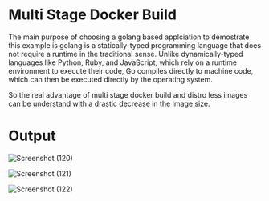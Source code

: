 # Multi Stage Docker Build

The main purpose of choosing a golang based applciation to demostrate this example is golang is a statically-typed programming language that does not require a runtime in the traditional sense. Unlike dynamically-typed languages like Python, Ruby, and JavaScript, which rely on a runtime environment to execute their code, Go compiles directly to machine code, which can then be executed directly by the operating system.

So the real advantage of multi stage docker build and distro less images can be understand with a drastic decrease in the Image size.

# Output 
  ![Screenshot (120)](https://github.com/user-attachments/assets/93a07fc2-bfcb-4b2a-8791-5f620c31d5f2)

  ![Screenshot (121)](https://github.com/user-attachments/assets/94f84705-3caf-49bc-8d0f-eeb71b642a98)
 
  ![Screenshot (122)](https://github.com/user-attachments/assets/6b0fd3d2-18f7-4f8f-a008-6df21efe59e9)
